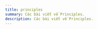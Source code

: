 ```yaml
---
title: principles
summary: Các bài viết về Principles.
description: Các bài viết về Principles.
---
```

